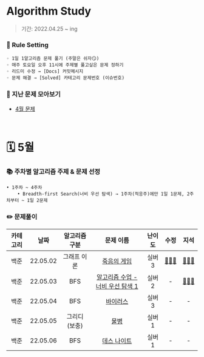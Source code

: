 # Algorithm Study
> 기간: 2022.04.25 ~ ing  

### 📌 Rule Setting
    ◦ 1일 1알고리즘 문제 풀기 (주말은 쉬자😏)  
    ◦ 매주 토요일 오후 11시에 주제별 풀고싶은 문제 정하기
    ◦ 리드미 수정 → [Docs] 커밋메시지
    ◦ 문제 해결 → [Solved] 카테고리 문제번호 (이슈번호)

### 👀 지난 문제 모아보기
- [4월 문제](모아보기/4월문제.md)

</br>

# 🗓 5월
### 📚 주차별 알고리즘 주제 & 문제 선정
    • 1주차 ~ 4주차
        • Breadth-first Search(너비 우선 탐색) → 1주차(적응주)에만 1일 1문제, 2주차부터 ~ 1일 2문제


### ✏️ 문제풀이
| 카테고리 | 날짜 | 알고리즘 구분 | 문제 이름 | 난이도 | 수정 | 지석 |  
| :----------: | :----------: | :----------: | :----------: | :----------: | :----------: | :----------: | 
| 백준 | 22.05.02 | 그래프 이론 | [죽음의 게임](https://www.acmicpc.net/problem/17204) | 실버3 | [🙆🏻‍♀️](수정/Graph-Theory/BOJ17204.md) |  [🙆🏻‍♂️](지석/Graph-Theory/BOJ17204.md) |
| 백준 | 22.05.03 | BFS | [알고리즘 수업 - 너비 우선 탐색 1](https://www.acmicpc.net/problem/24444) | 실버2 | - | [🙆🏻‍♂️](지석/Graph-Theory/BOJ24444.md) |
| 백준 | 22.05.04 | BFS | [바이러스](https://www.acmicpc.net/problem/2606) | 실버3 | - | - |
| 백준 | 22.05.05 | 그리디(보충) | [물병](https://www.acmicpc.net/problem/1052) | 실버1 | - | - |
| 백준 | 22.05.06 | BFS | [데스 나이트](https://www.acmicpc.net/problem/16948) | 실버1 | - | - |
